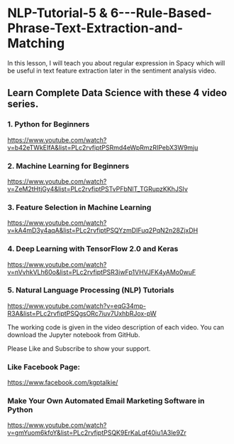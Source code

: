 # NLP-Tutorial-5 & 6---Rule-Based-Phrase-Text-Extraction-and-Matching

In this lesson, I will teach you about regular expression in Spacy which will be useful in text feature extraction later in the sentiment analysis video.

## Learn Complete Data Science with these 4 video series.
### 1. Python for Beginners
https://www.youtube.com/watch?v=b42eTWkEIfA&list=PLc2rvfiptPSRmd4eWpRmzRIPebX3W9mju

### 2. Machine Learning for Beginners
https://www.youtube.com/watch?v=ZeM2tHtjGy4&list=PLc2rvfiptPSTvPFbNlT_TGRupzKKhJSIv

### 3. Feature Selection in Machine Learning
https://www.youtube.com/watch?v=kA4mD3y4aqA&list=PLc2rvfiptPSQYzmDIFuq2PqN2n28ZjxDH

### 4. Deep Learning with TensorFlow 2.0 and Keras
https://www.youtube.com/watch?v=nVvhkVLh60o&list=PLc2rvfiptPSR3iwFp1VHVJFK4yAMo0wuF

### 5. Natural Language Processing (NLP) Tutorials
https://www.youtube.com/watch?v=eqG34mp-R3A&list=PLc2rvfiptPSQgsORc7iuv7UxhbRJox-pW

The working code is given in the video description of each video. You can download the Jupyter notebook from GitHub.

Please Like and Subscribe to show your support.

### Like Facebook Page: 
https://www.facebook.com/kgptalkie/

### Make Your Own Automated Email Marketing Software in Python
https://www.youtube.com/watch?v=gmYuom6kfoY&list=PLc2rvfiptPSQK9ErKaLqf40iu1A3le9Zr
